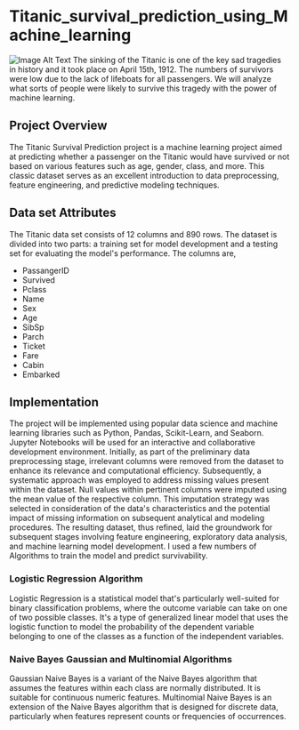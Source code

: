 # Titanic_survival_prediction_using_Machine_learning
![Image Alt Text](RMS_Titanic_3.jpg)
The sinking of the Titanic is one of the key sad tragedies in history and it took place on April 15th, 1912. The numbers of survivors were low due to the lack of lifeboats for all passengers. We will analyze what sorts of people were likely to survive this tragedy with the power of machine learning.
## Project Overview
The Titanic Survival Prediction project is a machine learning project aimed at predicting whether a passenger on the Titanic would have survived or not based on various features such as age, gender, class, and more. This classic dataset serves as an excellent introduction to data preprocessing, feature engineering, and predictive modeling techniques.
## Data set Attributes
The Titanic data set consists of 12 columns and 890 rows.  The dataset is divided into two parts: a training set for model development and a testing set for evaluating the model's performance. The columns are,
* PassangerID
* Survived                
* Pclass                  
* Name                     
* Sex                      
* Age                      
* SibSp
* Parch
* Ticket
* Fare
* Cabin
* Embarked
## Implementation
The project will be implemented using popular data science and machine learning libraries such as Python, Pandas, Scikit-Learn, and Seaborn. Jupyter Notebooks will be used for an interactive and collaborative development environment. 
Initially, as part of the preliminary data preprocessing stage, irrelevant columns were removed from the dataset to enhance its relevance and computational efficiency. Subsequently, a systematic approach was employed to address missing values present within the dataset. Null values within pertinent columns were imputed using the mean value of the respective column. This imputation strategy was selected in consideration of the data's characteristics and the potential impact of missing information on subsequent analytical and modeling procedures. The resulting dataset, thus refined, laid the groundwork for subsequent stages involving feature engineering, exploratory data analysis, and machine learning model development. I used a few numbers of Algorithms to train the model and predict survivability.
### Logistic Regression Algorithm
Logistic Regression is a statistical model that's particularly well-suited for binary classification problems, where the outcome variable can take on one of two possible classes. It's a type of generalized linear model that uses the logistic function to model the probability of the dependent variable belonging to one of the classes as a function of the independent variables.
### Naive Bayes Gaussian and Multinomial Algorithms
Gaussian Naive Bayes is a variant of the Naive Bayes algorithm that assumes the features within each class are normally distributed. It is suitable for continuous numeric features. Multinomial Naive Bayes is an extension of the Naive Bayes algorithm that is designed for discrete data, particularly when features represent counts or frequencies of occurrences.

